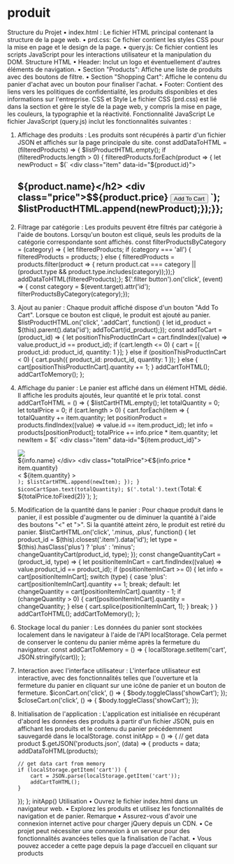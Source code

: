 # produit
Structure du Projet
•	index.html : Le fichier HTML principal contenant la structure de la page web.
•	prd.css: Ce fichier contient les styles CSS pour la mise en page et le design de la page.
•	query.js: Ce fichier contient les scripts JavaScript pour les interactions utilisateur et la manipulation du DOM.
Structure HTML
•	Header: Inclut un logo et éventuellement d'autres éléments de navigation.
•	Section "Products": Affiche une liste de produits avec des boutons de filtre.
•	Section "Shopping Cart": Affiche le contenu du panier d'achat avec un bouton pour finaliser l'achat.
•	Footer: Contient des liens vers les politiques de confidentialité, les produits disponibles et des informations sur l'entreprise.
CSS et Style
Le fichier CSS (prd.css) est lié dans la section <head> et gère le style de la page web, y compris la mise en page, les couleurs, la typographie et la réactivité.
Fonctionnalité JavaScript
Le fichier JavaScript (query.js) inclut les fonctionnalités suivantes :
1.	Affichage des produits : Les produits sont récupérés à partir d'un fichier JSON et affichés sur la page principale du site.
const addDataToHTML = (filteredProducts) => {
    $listProductHTML.empty();
    if (filteredProducts.length > 0) {
        filteredProducts.forEach(product => {
            let newProduct = $(`
                <div class="item" data-id="${product.id}">
                    <img src="${product.image}" alt="">
                    <h2>${product.name}</h2>
                    <div class="price">$${product.price}</div>
                    <button class="addCart">Add To Cart</button>
                </div>
            `);
            $listProductHTML.append(newProduct);});}};

2.	Filtrage par catégorie : Les produits peuvent être filtrés par catégorie à l'aide de boutons. Lorsqu'un bouton est cliqué, seuls les produits de la catégorie correspondante sont affichés.
const filterProductsByCategory = (category) => {
    let filteredProducts;
    if (category === 'all') {
        filteredProducts = products;
    } else  {
        filteredProducts = products.filter(product => {
            return product.cat === category || (product.type && product.type.includes(category));});}
 addDataToHTML(filteredProducts);};
$('.filter button').on('click', (event) => {
    const category = $(event.target).attr('id');
    filterProductsByCategory(category);});

3.	Ajout au panier : Chaque produit affiché dispose d'un bouton "Add To Cart". Lorsque ce bouton est cliqué, le produit est ajouté au panier.
$listProductHTML.on('click', '.addCart', function() {
    let id_product = $(this).parent().data('id');
    addToCart(id_product);});
const addToCart = (product_id) => {
    let positionThisProductInCart = cart.findIndex((value) => value.product_id == product_id);
    if (cart.length <= 0) {
        cart = [{
            product_id: product_id,
            quantity: 1
       }];
    } else if (positionThisProductInCart < 0) {
        cart.push({
            product_id: product_id,
            quantity: 1
        });
    } else {
        cart[positionThisProductInCart].quantity += 1;
    }
    addCartToHTML();
    addCartToMemory();
};
4.	Affichage du panier : Le panier est affiché dans un élément HTML dédié. Il affiche les produits ajoutés, leur quantité et le prix total.
const addCartToHTML = () => {
    $listCartHTML.empty();
    let totalQuantity = 0;
    let totalPrice = 0;
    if (cart.length > 0) {
        cart.forEach(item => {
            totalQuantity += item.quantity;
            let positionProduct = products.findIndex((value) => value.id == item.product_id);
            let info = products[positionProduct];
            totalPrice += info.price * item.quantity;
            let newItem = $(`
                <div class="item" data-id="${item.product_id}">
                    <div class="image">
                        <img src="${info.image}">
                   </div>
                    <div class="name">
                        ${info.name}
                    </div>
                    <div class="totalPrice">€${info.price * item.quantity}</div>
                    <div class="quantity">
                        <span class="minus"><</span>
                        <span>${item.quantity}</span>
                        <span class="plus">></span>
                    </div>
                </div>
            `);
            $listCartHTML.append(newItem);
        });
    }
    $iconCartSpan.text(totalQuantity);
    $('.total').text(`Total: €${totalPrice.toFixed(2)}`);
};
5.	Modification de la quantité dans le panier : Pour chaque produit dans le panier, il est possible d'augmenter ou de diminuer la quantité à l'aide des boutons "<" et ">". Si la quantité atteint zéro, le produit est retiré du panier.
$listCartHTML.on('click', '.minus, .plus', function() {
    let product_id = $(this).closest('.item').data('id');
    let type = $(this).hasClass('plus') ? 'plus' : 'minus';
    changeQuantityCart(product_id, type);
});
const changeQuantityCart = (product_id, type) => {
    let positionItemInCart = cart.findIndex((value) => value.product_id == product_id);
    if (positionItemInCart >= 0) {
        let info = cart[positionItemInCart];
        switch (type) {
            case 'plus':
                cart[positionItemInCart].quantity += 1;
                break;
            default:
                let changeQuantity = cart[positionItemInCart].quantity - 1;
                if (changeQuantity > 0) {
                    cart[positionItemInCart].quantity = changeQuantity;
                } else {
                    cart.splice(positionItemInCart, 1);
                }
                break;
        }
    }
    addCartToHTML();
    addCartToMemory();
};
6.	Stockage local du panier : Les données du panier sont stockées localement dans le navigateur à l'aide de l'API localStorage. Cela permet de conserver le contenu du panier même après la fermeture du navigateur.
const addCartToMemory = () => {
    localStorage.setItem('cart', JSON.stringify(cart));
};
7.	Interaction avec l'interface utilisateur : L'interface utilisateur est interactive, avec des fonctionnalités telles que l'ouverture et la fermeture du panier en cliquant sur une icône de panier et un bouton de fermeture.
$iconCart.on('click', () => {
    $body.toggleClass('showCart');
});
$closeCart.on('click', () => {
    $body.toggleClass('showCart');
});
8.	Initialisation de l'application : L'application est initialisée en récupérant d'abord les données des produits à partir d'un fichier JSON, puis en affichant les produits et le contenu du panier précédemment sauvegardé dans le localStorage.
const initApp = () => {
    // get data product
    $.getJSON('products.json', (data) => {
        products = data;
        addDataToHTML(products);

        // get data cart from memory
        if (localStorage.getItem('cart')) {
            cart = JSON.parse(localStorage.getItem('cart'));
            addCartToHTML();
        }
    });
};
initApp()
Utilisation
•	Ouvrez le fichier index.html dans un navigateur web.
•	Explorez les produits et utilisez les fonctionnalités de navigation et de panier.
Remarque
•	Assurez-vous d'avoir une connexion internet active pour charger jQuery depuis un CDN.
•	Ce projet peut nécessiter une connexion à un serveur pour des fonctionnalités avancées telles que la finalisation de l'achat.
•	Vous pouvez acceder a cette page depuis la page d’accueil en cliquant sur products
